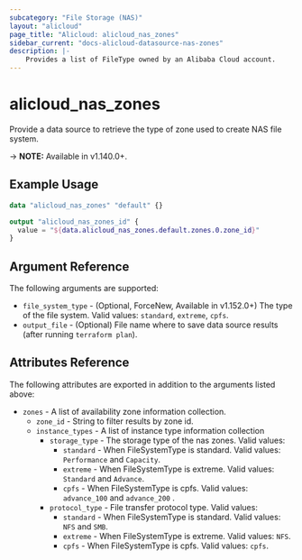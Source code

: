 ```yaml
---
subcategory: "File Storage (NAS)"
layout: "alicloud"
page_title: "Alicloud: alicloud_nas_zones"
sidebar_current: "docs-alicloud-datasource-nas-zones"
description: |-
    Provides a list of FileType owned by an Alibaba Cloud account.
---
```


# alicloud\_nas_zones

Provide  a data source to retrieve the type of zone used to create NAS file system.

-> **NOTE:** Available in v1.140.0+.

## Example Usage

```terraform
data "alicloud_nas_zones" "default" {}

output "alicloud_nas_zones_id" {
  value = "${data.alicloud_nas_zones.default.zones.0.zone_id}"
}
```

## Argument Reference

The following arguments are supported:

* `file_system_type` - (Optional, ForceNew, Available in v1.152.0+) The type of the file system.  Valid values: `standard`, `extreme`, `cpfs`.
* `output_file` - (Optional) File name where to save data source results (after running `terraform plan`).

## Attributes Reference

The following attributes are exported in addition to the arguments listed above:

* `zones` - A list of availability zone information collection.
    * `zone_id` - String to filter results by zone id.
    * `instance_types` - A list of instance type information collection
        * `storage_type` - The storage type of the nas zones. Valid values:
          * `standard` - When FileSystemType is standard. Valid values: `Performance` and `Capacity`.
          * `extreme` - When FileSystemType is extreme. Valid values: `Standard` and `Advance`.
          * `cpfs` - When FileSystemType is cpfs. Valid values: `advance_100` and `advance_200` .
        * `protocol_type` - File transfer protocol type. Valid values:
          * `standard` - When FileSystemType is standard. Valid values: `NFS` and `SMB`.
          * `extreme` - When FileSystemType is extreme. Valid values: `NFS`.
          * `cpfs` - When FileSystemType is cpfs. Valid values: `cpfs`.
          
